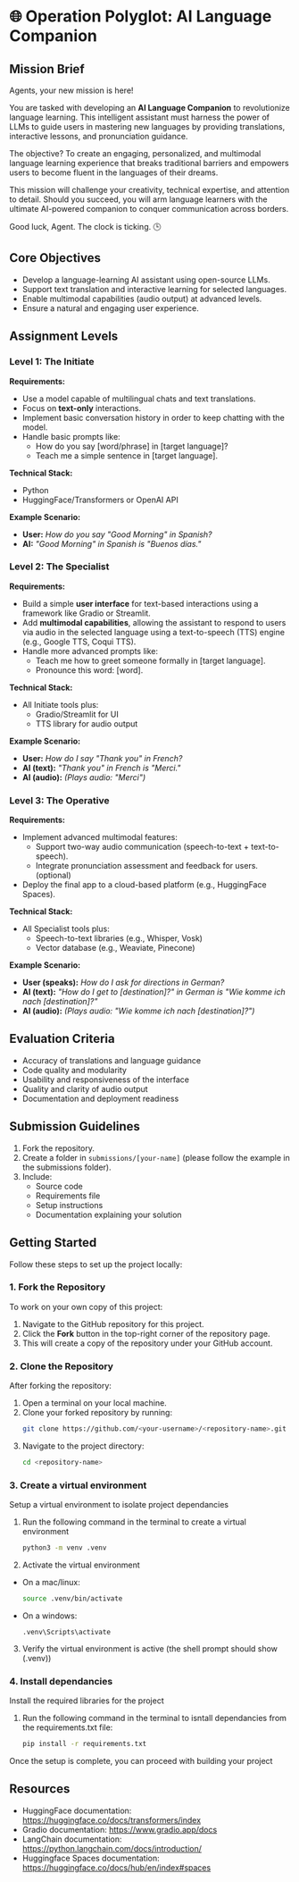 # 🌐 Operation Polyglot: AI Language Companion

## Mission Brief
Agents, your new mission is here!

You are tasked with developing an **AI Language Companion** to revolutionize language learning. This intelligent assistant must harness the power of LLMs to guide users in mastering new languages by providing translations, interactive lessons, and pronunciation guidance.

The objective? To create an engaging, personalized, and multimodal language learning experience that breaks traditional barriers and empowers users to become fluent in the languages of their dreams.

This mission will challenge your creativity, technical expertise, and attention to detail. Should you succeed, you will arm language learners with the ultimate AI-powered companion to conquer communication across borders.

Good luck, Agent. The clock is ticking. 🕒

## Core Objectives
- Develop a language-learning AI assistant using open-source LLMs.
- Support text translation and interactive learning for selected languages.
- Enable multimodal capabilities (audio output) at advanced levels.
- Ensure a natural and engaging user experience.

## Assignment Levels

### Level 1: The Initiate
**Requirements:**
- Use a model capable of multilingual chats and text translations.
- Focus on **text-only** interactions.
- Implement basic conversation history in order to keep chatting with the model.
- Handle basic prompts like:  
  - How do you say [word/phrase] in [target language]?  
  - Teach me a simple sentence in [target language].

**Technical Stack:**
- Python
- HuggingFace/Transformers or OpenAI API

**Example Scenario:**  
- **User:** *How do you say "Good Morning" in Spanish?*  
- **AI:** *"Good Morning" in Spanish is "Buenos días."*

### Level 2: The Specialist
**Requirements:**
- Build a simple **user interface** for text-based interactions using a framework like Gradio or Streamlit.
- Add **multimodal capabilities**, allowing the assistant to respond to users via audio in the selected language using a text-to-speech (TTS) engine (e.g., Google TTS, Coqui TTS).
- Handle more advanced prompts like:  
  - Teach me how to greet someone formally in [target language].  
  - Pronounce this word: [word].

**Technical Stack:**
- All Initiate tools plus:  
  - Gradio/Streamlit for UI  
  - TTS library for audio output

**Example Scenario:**  
- **User:** *How do I say "Thank you" in French?*  
- **AI (text):** *"Thank you" in French is "Merci."*  
- **AI (audio):** *(Plays audio: "Merci")*

### Level 3: The Operative
**Requirements:**
- Implement advanced multimodal features:  
  - Support two-way audio communication (speech-to-text + text-to-speech).  
  - Integrate pronunciation assessment and feedback for users. (optional)
- Deploy the final app to a cloud-based platform (e.g., HuggingFace Spaces).

**Technical Stack:**
- All Specialist tools plus:  
  - Speech-to-text libraries (e.g., Whisper, Vosk)  
  - Vector database (e.g., Weaviate, Pinecone)

**Example Scenario:**  
- **User (speaks):** *How do I ask for directions in German?*  
- **AI (text):** *"How do I get to [destination]?" in German is "Wie komme ich nach [destination]?"*  
- **AI (audio):** *(Plays audio: "Wie komme ich nach [destination]?")*

## Evaluation Criteria
- Accuracy of translations and language guidance
- Code quality and modularity
- Usability and responsiveness of the interface
- Quality and clarity of audio output
- Documentation and deployment readiness

## Submission Guidelines
1. Fork the repository.
2. Create a folder in `submissions/[your-name]` (please follow the example in the submissions folder).
3. Include:
   - Source code
   - Requirements file
   - Setup instructions
   - Documentation explaining your solution

## Getting Started

Follow these steps to set up the project locally:

### 1. Fork the Repository
To work on your own copy of this project:
1. Navigate to the GitHub repository for this project.  
2. Click the **Fork** button in the top-right corner of the repository page.  
3. This will create a copy of the repository under your GitHub account.

### 2. Clone the Repository
After forking the repository:
1. Open a terminal on your local machine.  
2. Clone your forked repository by running:
   ```bash
   git clone https://github.com/<your-username>/<repository-name>.git
   ```
3. Navigate to the project directory:
    ```bash
    cd <repository-name>
    ```

### 3. Create a virtual environment
Setup a virtual environment to isolate project dependancies
1. Run the following command in the terminal to create a virtual environment
    ```bash
    python3 -m venv .venv
    ```
2. Activate the virtual environment
  - On a mac/linux:
    ```bash
    source .venv/bin/activate
    ```
  - On a windows:
    ```
    .venv\Scripts\activate
    ```
3. Verify the virtual environment is active (the shell prompt should show (.venv))

### 4. Install dependancies
Install the required libraries for the project
1. Run the following command in the terminal to isntall dependancies from the requirements.txt file:
    ```bash
    pip install -r requirements.txt
    ```
Once the setup is complete, you can proceed with building your project


## Resources
- HuggingFace documentation: https://huggingface.co/docs/transformers/index
- Gradio documentation: https://www.gradio.app/docs
- LangChain documentation: https://python.langchain.com/docs/introduction/
- Huggingface Spaces documentation: https://huggingface.co/docs/hub/en/index#spaces